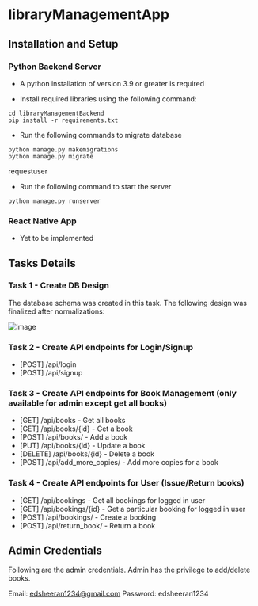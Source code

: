 # libraryManagementApp

## Installation and Setup

### Python Backend Server

- A python installation of version 3.9 or greater is required

- Install required libraries using the following command:

```
cd libraryManagementBackend
pip install -r requirements.txt
```

- Run the following commands to migrate database

```
python manage.py makemigrations
python manage.py migrate
```

requestuser

- Run the following command to start the server

```
python manage.py runserver
```

### React Native App

- Yet to be implemented

## Tasks Details

### Task 1 - Create DB Design

The database schema was created in this task. The following design was finalized after normalizations:

![image](https://user-images.githubusercontent.com/69202269/224475120-df6c434d-1898-4b88-91d8-dfcc9687fb13.png)

### Task 2 - Create API endpoints for Login/Signup

- [POST] /api/login
- [POST] /api/signup

### Task 3 - Create API endpoints for Book Management (only available for admin except get all books)

- [GET] /api/books - Get all books
- [GET] /api/books/{id} - Get a book
- [POST] /api/books/ - Add a book
- [PUT] /api/books/{id} - Update a book
- [DELETE] /api/books/{id} - Delete a book
- [POST] /api/add_more_copies/ - Add more copies for a book

### Task 4 - Create API endpoints for User (Issue/Return books)

- [GET] /api/bookings - Get all bookings for logged in user
- [GET] /api/bookings/{id} - Get a particular booking for logged in user
- [POST] /api/bookings/ - Create a booking
- [POST] /api/return_book/ - Return a book

## Admin Credentials

Following are the admin credentials. Admin has the privilege to add/delete books.

Email: edsheeran1234@gmail.com
Password: edsheeran1234

